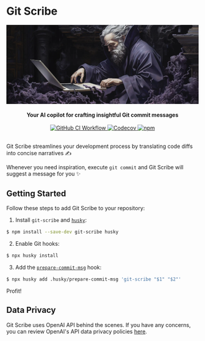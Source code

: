 # Git Scribe

<div align="center">
  <img alt="Git Scribe illustration" title="Git Scribe" src="https://github.com/olistic/git-scribe/blob/ac313fb95fac78f1371159e37a7691d89ae40505/hero.webp?raw=true" />
</div>

<br />

<div align="center">
  <strong>Your AI copilot for crafting insightful Git commit messages</strong>
</div>

<br />

<div align="center">
  <a href="https://github.com/olistic/git-scribe/actions/workflows/ci.yaml">
    <img alt="GitHub CI Workflow" src="https://img.shields.io/github/actions/workflow/status/olistic/git-scribe/ci.yaml?style=flat-square&color=%23a371f7">
  </a>
  <a href="https://app.codecov.io/gh/olistic/git-scribe">
    <img alt="Codecov" src="https://img.shields.io/codecov/c/github/olistic/git-scribe?style=flat-square&color=%23a371f7">
  </a>
  <a href="https://www.npmjs.com/package/git-scribe">
    <img alt="npm" src="https://img.shields.io/npm/v/git-scribe?style=flat-square&color=%23a371f7">
  </a>
</div>

<br />

Git Scribe streamlines your development process by translating code diffs into concise narratives ✍️

Whenever you need inspiration, execute `git commit` and Git Scribe will suggest a message for you ✨

## Getting Started

Follow these steps to add Git Scribe to your repository:

1. Install `git-scribe` and [`husky`](https://typicode.github.io/husky):

```sh
$ npm install --save-dev git-scribe husky
```

2. Enable Git hooks:

```sh
$ npx husky install
```

3. Add the [`prepare-commit-msg`](https://git-scm.com/docs/githooks#_prepare_commit_msg) hook:

```sh
$ npx husky add .husky/prepare-commit-msg 'git-scribe "$1" "$2"'
```

Profit!

## Data Privacy

Git Scribe uses OpenAI API behind the scenes. If you have any concerns, you can review OpenAI's API data privacy policies [here](https://openai.com/api-data-privacy).
